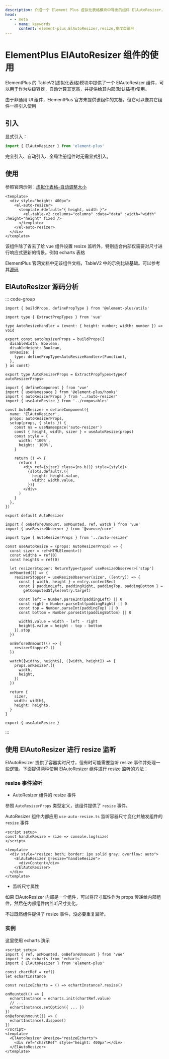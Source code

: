 ```yaml
---
description: 介绍一个 Element Plus 虚拟化表格模块中导出的组件 ElAutoResizer，可以用于作为块级容器，自动计算其宽高，并提供给其内部使用。
head:
  - - meta
    - name: keywords
      content: element-plus,ElAutoResizer,resize,宽度自适应
---
```


# ElementPlus ElAutoResizer 组件的使用

ElementPlus 的 TableV2(虚拟化表格)模块中提供了一个 ElAutoResizer 组件，可以用于作为块级容器，自动计算其宽高，并提供给其内部(默认插槽)使用。

由于非通用 UI 组件，ElementPlus 官方未提供该组件的文档，但它可以像其它组件一样引入使用

## 引入

显式引入：

```js
import { ElAutoResizer } from 'element-plus'
```

完全引入、自动引入、全局注册组件时无需显式引入。

## 使用

参照官网示例：[虚拟化表格-自动调整大小](https://element-plus.org/zh-CN/component/table-v2.html#%E8%87%AA%E5%8A%A8%E8%B0%83%E6%95%B4%E5%A4%A7%E5%B0%8F)

```vue
<template>
  <div style="height: 400px">
    <el-auto-resizer>
      <template #default="{ height, width }">
        <el-table-v2 :columns="columns" :data="data" :width="width" :height="height" fixed />
      </template>
    </el-auto-resizer>
  </div>
</template>
```

该组件除了省去了给 vue 组件设置 resize 监听外，特别适合内部仅需要对尺寸进行响应式更新的情景。例如 echarts 表格

ElementPlus 官网文档中无该组件文档，TableV2 中的示例比较基础。可以参考其[源码](https://github.com/element-plus/element-plus/blob/dev/packages/components/table-v2/src/components/auto-resizer.tsx)

## ElAutoResizer 源码分析

::: code-group

```ts{5,7-13} [auto-resizer.ts]
import { buildProps, definePropType } from '@element-plus/utils'

import type { ExtractPropTypes } from 'vue'

type AutoResizeHandler = (event: { height: number; width: number }) => void

export const autoResizerProps = buildProps({
  disableWidth: Boolean,
  disableHeight: Boolean,
  onResize: {
    type: definePropType<AutoResizeHandler>(Function),
  },
} as const)

export type AutoResizerProps = ExtractPropTypes<typeof autoResizerProps>
```

```tsx{8,11,20-23} [./components/auto-resizer.tsx]
import { defineComponent } from 'vue'
import { useNamespace } from '@element-plus/hooks'
import { autoResizerProps } from '../auto-resizer'
import { useAutoResize } from '../composables'

const AutoResizer = defineComponent({
  name: 'ElAutoResizer',
  props: autoResizerProps,
  setup(props, { slots }) {
    const ns = useNamespace('auto-resizer')
    const { height, width, sizer } = useAutoResize(props)
    const style = {
      width: '100%',
      height: '100%',
    }

    return () => {
      return (
        <div ref={sizer} class={ns.b()} style={style}>
          {slots.default?.({
            height: height.value,
            width: width.value,
          })}
        </div>
      )
    }
  },
})

export default AutoResizer
```

```ts{13,32-37} [./composables/use-auto-resize.ts]
import { onBeforeUnmount, onMounted, ref, watch } from 'vue'
import { useResizeObserver } from '@vueuse/core'

import type { AutoResizerProps } from '../auto-resizer'

const useAutoResize = (props: AutoResizerProps) => {
  const sizer = ref<HTMLElement>()
  const width$ = ref(0)
  const height$ = ref(0)

  let resizerStopper: ReturnType<typeof useResizeObserver>['stop']
  onMounted(() => {
    resizerStopper = useResizeObserver(sizer, ([entry]) => {
      const { width, height } = entry.contentRect
      const { paddingLeft, paddingRight, paddingTop, paddingBottom } =
        getComputedStyle(entry.target)

      const left = Number.parseInt(paddingLeft) || 0
      const right = Number.parseInt(paddingRight) || 0
      const top = Number.parseInt(paddingTop) || 0
      const bottom = Number.parseInt(paddingBottom) || 0

      width$.value = width - left - right
      height$.value = height - top - bottom
    }).stop
  })

  onBeforeUnmount(() => {
    resizerStopper?.()
  })

  watch([width$, height$], ([width, height]) => {
    props.onResize?.({
      width,
      height,
    })
  })

  return {
    sizer,
    width: width$,
    height: height$,
  }
}

export { useAutoResize }
```

:::

## 使用 ElAutoResizer 进行 resize 监听

ElAutoResizer 提供了容器实时尺寸，但有时可能需要监听 resize 事件并处理一些逻辑。下面提供两种使用 ElAutoResizer 组件进行 resize 监听的方法：

### resize 事件监听

- AutoResizer 组件的 resize 事件

参照 `AutoResizerProps` 类型定义，该组件提供了 `resize` 事件。

AutoResizer 组件内部应用 `use-auto-resize.ts` 监听容器尺寸变化并触发组件的 `resize` 事件

```vue
<script setup>
const handleResize = size => console.log(size)
</script>

<template>
  <div style="resize: both; border: 1px solid gray; overflow: auto">
    <ElAutoResizer @resize="handleResize">
      <div>Content</div>
    </ElAutoResizer>
  </div>
</template>
```

- 监听尺寸属性

如果 ElAutoResizer 内部是一个组件，可以将尺寸属性作为 props 传递给内部组件，然后在内部组件内监听尺寸变化。

不过既然组件提供了 resize 事件，没必要重复监听。

### 实例

这里使用 echarts 演示

```vue [App.vue]
<script setup>
import { ref, onMounted, onBeforeUnmount } from 'vue'
import * as echarts from 'echarts'
import { ElAutoResizer } from 'element-plus'

const chartRef = ref()
let echartInstance

const resizeEcharts = () => echartInstance?.resize()

onMounted(() => {
  echartInstance = echarts.init(chartRef.value)
  // ...
  echartInstance.setOption({ ... })
})
onBeforeUnmount(() => {
  echartInstance?.dispose()
})
</script>
<template>
  <ElAutoResizer @resize="resizeEcharts">
    <div ref="chartRef" style="height: 400px"></div>
  </ElAutoResizer>
</template>
```
